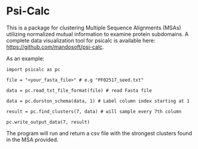 # Psi-Calc

This is a package for clustering Multiple Sequence Alignments (MSAs) utilizing normalized mutual information to examine protein subdomains. A complete data visualization tool for psicalc
is available here: https://github.com/mandosoft/psi-calc.

As an example:

```
import psicalc as pc

file = "<your_fasta_file>" # e.g "PF02517_seed.txt"

data = pc.read_txt_file_format(file) # read Fasta file

data = pc.durston_schema(data, 1) # Label column index starting at 1

result = pc.find_clusters(7, data) # will sample every 7th column

pc.write_output_data(7, result)
```

The program will run and return a csv file with the strongest clusters found in the MSA provided.
